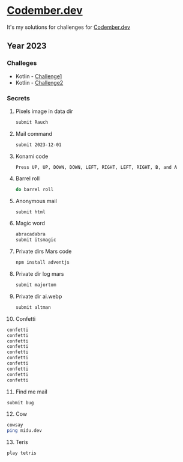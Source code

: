 # [Codember.dev](https://codember.dev/) 

It's my solutions for challenges for [Codember.dev](https://codember.dev/) 

## Year 2023

### Challeges 

- Kotlin - [Challenge1](./kotlin/src/main/kotlin/rresino/codember/task2023/Challenge01.kt)
- Kotlin - [Challenge2](./kotlin/src/main/kotlin/rresino/codember/task2023/Challenge02.kt)


### Secrets

1. Pixels image in data dir
    
    ```bash
    submit Rauch 
    ```

2. Mail command
    
    ```bash
    submit 2023-12-01 
    ```

3. Konami code
 
    ```
    Press UP, UP, DOWN, DOWN, LEFT, RIGHT, LEFT, RIGHT, B, and A
    ```

4. Barrel roll

   ```bash
   do barrel roll
   ```  

5. Anonymous mail

   ```bash
   submit html
   ```

6. Magic word

   ```bash
   abracadabra
   submit itsmagic
   ```

7. Private dirs Mars code

   ```bash
   npm install adventjs
   ```

8. Private dir log mars

    ```bash
    submit majortom
    ```
   
9. Private dir ai.webp

    ```bash
    submit altman
    ```
   
10. Confetti

   ```bash
   confetti
   confetti
   confetti
   confetti
   confetti
   confetti
   confetti
   confetti
   confetti
   confetti
   ```

11. Find me mail

   ```bash
   submit bug
   ```

12. Cow 

   ```bash
   cowsay
   ping midu.dev
   ```
   
13. Teris
   ```bash
   play tetris
   ```